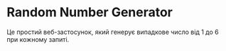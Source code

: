 # Random Number Generator

Це простий веб-застосунок, який генерує випадкове число від 1 до 6 при кожному запиті.
